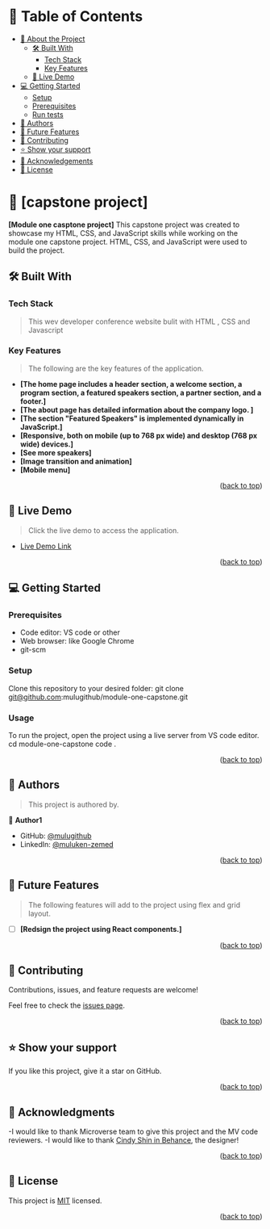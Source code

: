 

<!-- TABLE OF CONTENTS -->

# 📗 Table of Contents

- [📖 About the Project](#about-project)
  - [🛠 Built With](#built-with)
    - [Tech Stack](#tech-stack)
    - [Key Features](#key-features)
  - [🚀 Live Demo](#live-demo)
- [💻 Getting Started](#getting-started)
  - [Setup](#setup)
  - [Prerequisites](#prerequisites)
  - [Run tests](#run-tests)
- [👥 Authors](#authors)
- [🔭 Future Features](#future-features)
- [🤝 Contributing](#contributing)
- [⭐️ Show your support](#support)
- [🙏 Acknowledgements](#acknowledgements)
- [📝 License](#license)

<!-- PROJECT DESCRIPTION -->

# 📖 [capstone project] <a name="about-project"></a>

**[Module one casptone project]** This capstone project was created to showcase my HTML, CSS, and JavaScript skills while working on the module one capstone project. HTML, CSS, and JavaScript were used to build the project.

## 🛠 Built With <a name="built-with"></a>

### Tech Stack <a name="tech-stack"></a>

> This wev developer conference website bulit with HTML , CSS and Javascript

<!-- Features -->

### Key Features <a name="key-features"></a>

> The following are the key features of the application.

- **[The home page includes a header section, a welcome section, a program section, a featured speakers section, a partner section, and a footer.]**
- **[The about page has detailed information about the company logo. ]**
- **[The section "Featured Speakers" is implemented dynamically in JavaScript.]**
- **[Responsive, both on mobile (up to 768 px wide) and desktop (768 px wide) devices.]**
- **[See more speakers]**
- **[Image transition and animation]**
- **[Mobile menu]**

<p align="right">(<a href="#readme-top">back to top</a>)</p>

<!-- LIVE DEMO -->

## 🚀 Live Demo <a name="live-demo"></a>

> Click the live demo to access the application.

- [Live Demo Link](https://mulugithub.github.io/Microverse-Portfolio/)

<p align="right">(<a href="#readme-top">back to top</a>)</p>

<!-- GETTING STARTED -->

## 💻 Getting Started <a name="getting-started"></a>

### Prerequisites

- Code editor: VS code or other
- Web browser: like Google Chrome
- git-scm

### Setup

Clone this repository to your desired folder:
git clone git@github.com:mulugithub/module-one-capstone.git

### Usage

To run the project, open the project using a live server from VS code editor.
cd module-one-capstone
code .

<p align="right">(<a href="#readme-top">back to top</a>)</p>

<!-- AUTHORS -->

## 👥 Authors <a name="authors"></a>

> This project is authored by.

👤 **Author1**

- GitHub: [@mulugithub](https://github.com/mulugithub)
- LinkedIn: [@muluken-zemed](https://www.linkedin.com/in/muluken-zemed-2b6a38167/)


<p align="right">(<a href="#readme-top">back to top</a>)</p>

<!-- FUTURE FEATURES -->

## 🔭 Future Features <a name="future-features"></a>

> The following features will add to the project using flex and grid layout.

- [ ] **[Redsign the project using React components.]**

<p align="right">(<a href="#readme-top">back to top</a>)</p>
<!-- CONTRIBUTING -->

## 🤝 Contributing <a name="contributing"></a>

Contributions, issues, and feature requests are welcome!

Feel free to check the [issues page](../../issues/).

<p align="right">(<a href="#readme-top">back to top</a>)</p>

<!-- SUPPORT -->

## ⭐️ Show your support <a name="support"></a>

If you like this project, give it a star on GitHub.

<p align="right">(<a href="#readme-top">back to top</a>)</p>

<!-- ACKNOWLEDGEMENTS -->

## 🙏 Acknowledgments <a name="acknowledgements"></a>

-I would like to thank Microverse team to give this project and the MV code reviewers.
-I would like to thank [Cindy Shin in Behance](https://www.behance.net/gallery/29845175/CC-Global-Summit-2015), the designer!

<p align="right">(<a href="#readme-top">back to top</a>)</p>

<!-- LICENSE -->

## 📝 License <a name="license"></a>

This project is [MIT](./LICENSE) licensed.

<p align="right">(<a href="#readme-top">back to top</a>)</p>